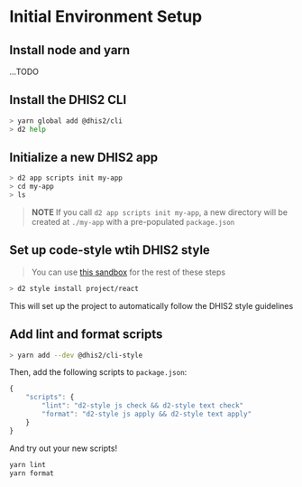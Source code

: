 # Initial Environment Setup

## Install node and yarn

...TODO

## Install the DHIS2 CLI

```sh
> yarn global add @dhis2/cli
> d2 help
```

## Initialize a new DHIS2 app

```sh
> d2 app scripts init my-app
> cd my-app
> ls
```

> **NOTE** If you call `d2 app scripts init my-app`, a new directory will be created at `./my-app` with a pre-populated `package.json`

## Set up code-style wtih DHIS2 style

> You can use [this sandbox](https://githubbox.com/dhis2/academy-web-app-dev-2020/tree/master/workshop-1/0-environment-setup/my-app) for the rest of these steps

```sh
> d2 style install project/react
```

This will set up the project to automatically follow the DHIS2 style guidelines

## Add lint and format scripts

```sh
> yarn add --dev @dhis2/cli-style
```

Then, add the following scripts to `package.json`:

```js
{
    "scripts": {
        "lint": "d2-style js check && d2-style text check"
        "format": "d2-style js apply && d2-style text apply"
    }
}
```

And try out your new scripts!

```sh
yarn lint
yarn format
```
